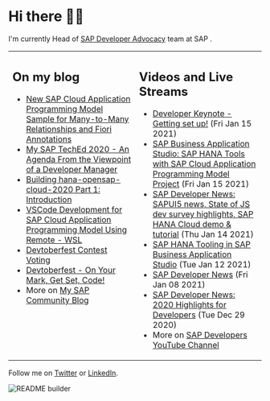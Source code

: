 
# Hi there 👋🏼

I'm currently Head of [SAP Developer Advocacy](https://developers.sap.com/) team at SAP .

<table><tr><td valign="top" width="50%">
 
## On my blog
- [New SAP Cloud Application Programming Model Sample for Many-to-Many Relationships and Fiori Annotations](https://blogs.sap.com/?p=1244336) 
- [My SAP TechEd 2020 - An Agenda From the Viewpoint of a Developer Manager](https://blogs.sap.com/?p=1221410) 
- [Building hana-opensap-cloud-2020 Part 1: Introduction](https://blogs.sap.com/?p=1219900) 
- [VSCode Development for SAP Cloud Application Programming Model Using Remote - WSL](https://blogs.sap.com/?p=1215560) 
- [Devtoberfest Contest Voting](https://blogs.sap.com/?p=1216969) 
- [Devtoberfest - On Your Mark, Get Set, Code!](https://blogs.sap.com/?p=1208007) 
- More on [My SAP Community Blog](https://people.sap.com/thomas.jung#content:blogposts)
</td>
  
<td valign="top" width="50%">
  
## Videos and Live Streams
- [Developer Keynote - Getting set up!](https://www.youtube.com/watch?v=9Q-84fxe0Jg) (Fri Jan 15 2021)
- [SAP Business Application Studio: SAP HANA Tools with SAP Cloud Application Programming Model Project](https://www.youtube.com/watch?v=nPES1Sf9afM) (Fri Jan 15 2021)
- [SAP Developer News: SAPUI5 news, State of JS dev survey highlights, SAP HANA Cloud demo & tutorial](https://www.youtube.com/watch?v=hiaKmUoo9Wk) (Thu Jan 14 2021)
- [SAP HANA Tooling in SAP Business Application Studio](https://www.youtube.com/watch?v=IKIeQ8Sv7Tw) (Tue Jan 12 2021)
- [SAP Developer News](https://www.youtube.com/watch?v=o4CU8DxBcSs) (Fri Jan 08 2021)
- [SAP Developer News: 2020 Highlights for Developers](https://www.youtube.com/watch?v=_gqcNrISg5Y) (Tue Dec 29 2020)
- More on [SAP Developers YouTube Channel](https://www.youtube.com/channel/UCNfmelKDrvRmjYwSi9yvrMg)
</td></tr></table>

Follow me on [Twitter](https://twitter.com/thomas_jung) or [LinkedIn](https://www.linkedin.com/in/thomasjungsap/).

![README builder](https://github.com/jung-thomas/jung-thomas/workflows/README%20builder/badge.svg)


